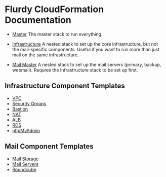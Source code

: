 # Flurdy CloudFormation Documentation

- [Master](./aws-mirovoy-ref-arch-master.md)
The master stack to run everything.

- [Infrastructure](./aws-mirovoy-ref-arch-infrastructure.md)
A nested stack to set up the core infrastructure, but not the mail-specific
components. Useful if you want to run more than just mail on the same
infrastructure.

- [Mail Master](/.aws-mirovoy-ref-arch-flurdy-mail-master.md)
A nested stack to set up the mail servers (primary, backup, webmail). 
Requres the Infrastructure stack to be set up first.

## Infrastructure Component Templates
- [VPC](./aws-mirovoy-ref-arch-01-newvpc.md)
- [Security Groups](./aws-mirovoy-ref-arch-02-securitygroups.md)
- [Bastion](./aws-mirovoy-ref-arch-03-bastion.md)
- [NAT](./aws-mirovoy-ref-arch-03-nat.md)
- [ALB](./aws-mirovoy-ref-arch-03-publicalb.md)
- [RDS](./aws-mirovoy-ref-arch-03-rds.md)
- [phpMyAdmin](./aws-mirovoy-ref-arch-04-php-my-admin.md)

## Mail Component Templates
- [Mail Storage](./aws-mirovoy-ref-arch-02-mail-storage.md)
- [Mail Servers](./aws-mirovoy-ref-arch-04-mail.md)
- [Roundcube](./aws-mirovoy-ref-arch-05-roundcube.md)
